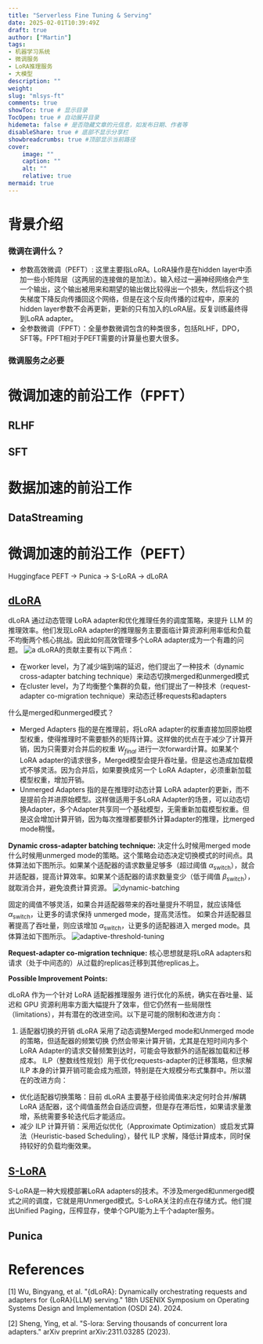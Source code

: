 ```yaml
---
title: "Serverless Fine Tuning & Serving"
date: 2025-02-01T10:39:49Z
draft: true
author: ["Martin"]
tags: 
- 机器学习系统
- 微调服务
- LoRA推理服务
- 大模型
description: ""
weight: 
slug: "mlsys-ft"
comments: true
showToc: true # 显示目录
TocOpen: true # 自动展开目录
hidemeta: false # 是否隐藏文章的元信息，如发布日期、作者等
disableShare: true # 底部不显示分享栏
showbreadcrumbs: true #顶部显示当前路径
cover:
    image: ""
    caption: ""
    alt: ""
    relative: true
mermaid: true
---
```

# 背景介绍
### 微调在调什么？
- 参数高效微调（PEFT）: 这里主要指LoRA。LoRA操作是在hidden layer中添加一些小矩阵层（这两层的连接做的是加法）。输入经过一遍神经网络会产生一个输出，这个输出被用来和期望的输出做比较得出一个损失，然后将这个损失梯度下降反向传播回这个网络，但是在这个反向传播的过程中，原来的hidden layer参数不会再更新，更新的只有加入的LoRA层。反复训练最终得到LoRA adapter。
- 全参数微调（FPFT）：全量参数微调包含的种类很多，包括RLHF，DPO，SFT等。FPFT相对于PEFT需要的计算量也要大很多。

### 微调服务之必要


# 微调加速的前沿工作（FPFT）
## RLHF

## SFT

# 数据加速的前沿工作
## DataStreaming

# 微调加速的前沿工作（PEFT）
Huggingface PEFT -> Punica -> S-LoRA -> dLoRA
## [dLoRA](#ref-1)
dLoRA 通过动态管理 LoRA adapter和优化推理任务的调度策略，来提升 LLM 的推理效率。他们发现LoRA adapter的推理服务主要面临计算资源利用率低和负载不均衡两个核心挑战。因此如何高效管理多个LoRA adapter成为一个有趣的问题。
![a](/img/mlsys-ft/dlora.png)
dLoRA的贡献主要有以下两点：
- 在worker level，为了减少端到端的延迟，他们提出了一种技术（dynamic cross-adapter batching technique）来动态切换merged和unmerged模式
- 在cluster level，为了均衡整个集群的负载，他们提出了一种技术（request-adapter co-migration technique）来动态迁移requests和adapters

什么是merged和unmerged模式？
- Merged Adapters 指的是在推理前，将LoRA adapter的权重直接加回原始模型权重，使得推理时不需要额外的矩阵计算。这样做的优点在于减少了计算开销，因为只需要对合并后的权重 $W_{final}$ 进行一次forward计算。如果某个LoRA adapter的请求很多，Merged模型会提升吞吐量。但是这也造成加载模式不够灵活。因为合并后，如果要换成另一个 LoRA Adapter，必须重新加载模型权重，增加开销。
- Unmerged Adapters 指的是在推理时动态计算 LoRA adapter的更新，而不是提前合并进原始模型。这样做适用于多LoRA Adapter的场景，可以动态切换Adapter，多个Adapter共享同一个基础模型，无需重新加载模型权重。但是这会增加计算开销，因为每次推理都要额外计算adapter的推理，比merged mode稍慢。

**Dynamic cross-adapter batching technique:**
决定什么时候用merged mode什么时候用unmerged mode的策略。这个策略会动态决定切换模式的时间点。具体算法如下图所示。如果某个适配器的请求数量足够多（超过阈值 $\alpha_\text{switch}$），就合并适配器，提高计算效率。如果某个适配器的请求数量变少（低于阈值 $\beta_\text{switch}$），就取消合并，避免浪费计算资源。
![dynamic-batching](/img/mlsys-ft/dynamic-batching.png)

固定的阈值不够灵活，如果合并适配器带来的吞吐量提升不明显，就应该降低 $\alpha_\text{switch}$，让更多的请求保持 unmerged mode，提高灵活性。
如果合并适配器显著提高了吞吐量，则应该增加 $\alpha_\text{switch}$，让更多的适配器进入 merged mode。具体算法如下图所示。
![adaptive-threshold-tuning](/img/mlsys-ft/adaptive-threshold-tuning.png)

**Request-adapter co-migration technique:**
核心思想就是将LoRA adapters和请求（处于中间态的）从过载的replicas迁移到其他replicas上。

**Possible Improvement Points:**

dLoRA 作为一个针对 LoRA 适配器推理服务 进行优化的系统，确实在吞吐量、延迟和 GPU 资源利用率方面大幅提升了效率，但它仍然有一些局限性（limitations），并有潜在的改进空间。以下是可能的限制和改进方向：

1. 适配器切换的开销
dLoRA 采用了动态调整Merged mode和Unmerged mode的策略，但适配器的频繁切换 仍然会带来计算开销，尤其是在短时间内多个 LoRA Adapter的请求交替频繁到达时，可能会导致额外的适配器加载和迁移成本。
ILP（整数线性规划）用于优化requests-adapter的迁移策略，但求解 ILP 本身的计算开销可能会成为瓶颈，特别是在大规模分布式集群中。所以潜在的改进方向：
- 优化适配器切换策略：目前 dLoRA 主要基于经验阈值来决定何时合并/解耦 LoRA 适配器，这个阈值虽然会自适应调整，但是存在滞后性，如果请求量激增，系统需要多轮迭代后才能适应。
- 减少 ILP 计算开销：采用近似优化（Approximate Optimization）或启发式算法（Heuristic-based Scheduling），替代 ILP 求解，降低计算成本，同时保持较好的负载均衡效果。

## [S-LoRA](#ref-2)
S-LoRA是一种大规模部署LoRA adapters的技术。不涉及merged和unmerged模式之间的调度，它就是用Unmerged模式。S-LoRA关注的点在存储方式。他们提出Unified Paging，压榨显存，使单个GPU能为上千个adapter服务。

## Punica

# References
<a id="ref-1"></a>
[1] Wu, Bingyang, et al. "{dLoRA}: Dynamically orchestrating requests and adapters for {LoRA}{LLM} serving." 18th USENIX Symposium on Operating Systems Design and Implementation (OSDI 24). 2024.

<a id="ref-2"></a>
[2] Sheng, Ying, et al. "S-lora: Serving thousands of concurrent lora adapters." arXiv preprint arXiv:2311.03285 (2023).